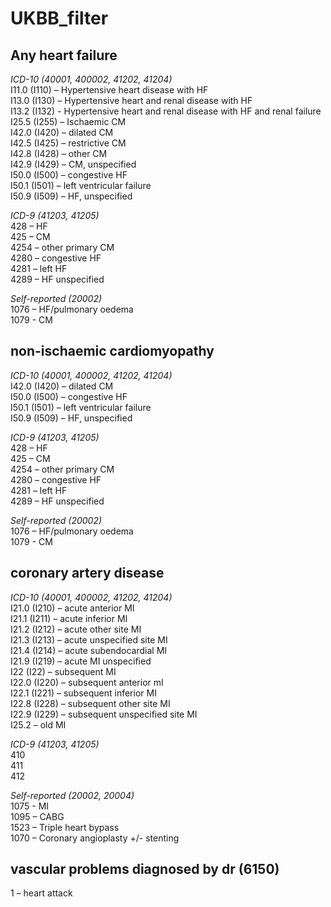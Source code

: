 # UKBB_filter

## Any heart failure
*ICD-10 (40001, 400002, 41202, 41204)*  
  I11.0 (I110) – Hypertensive heart disease with HF  
  I13.0 (I130)  – Hypertensive heart and renal disease with HF  
  I13.2 (I132) - Hypertensive heart and renal disease with HF and renal failure  
  I25.5 (I255) – Ischaemic CM  
  I42.0 (I420)  – dilated CM  
  I42.5 (I425) – restrictive CM  
  I42.8 (I428) – other CM  
  I42.9 (I429) – CM, unspecified  
  I50.0 (I500) – congestive HF  
  I50.1 (I501) – left ventricular failure  
  I50.9 (I509) – HF, unspecified 
  
*ICD-9 (41203, 41205)*  
  428 – HF  
  425 – CM  
  4254 – other primary CM  
  4280 – congestive HF  
  4281 – left HF  
  4289 – HF unspecified  
  
*Self-reported (20002)*  
  1076 – HF/pulmonary oedema  
  1079 - CM  

## non-ischaemic cardiomyopathy
*ICD-10 (40001, 400002, 41202, 41204)*  
  I42.0 (I420)  – dilated CM  
  I50.0 (I500) – congestive HF  
  I50.1 (I501) – left ventricular failure  
  I50.9 (I509) – HF, unspecified 
  
*ICD-9 (41203, 41205)*  
  428 – HF  
  425 – CM  
  4254 – other primary CM  
  4280 – congestive HF  
  4281 – left HF  
  4289 – HF unspecified  
  
*Self-reported (20002)*  
  1076 – HF/pulmonary oedema  
  1079 - CM  

## coronary artery disease
*ICD-10 (40001, 400002, 41202, 41204)*  
  I21.0 (I210) – acute anterior MI  
  I21.1 (I211) – acute inferior MI  
  I21.2 (I212) – acute other site MI  
  I21.3 (I213) – acute unspecified site MI  
  I21.4 (I214) – acute subendocardial MI  
  I21.9 (I219) – acute MI unspecified  
  I22 (I22) – subsequent MI  
  I22.0 (I220) – subsequent anterior mI  
  I22.1 (I221) – subsequent inferior MI  
  I22.8 (I228) – subsequent other site MI  
  I22.9 (I229) – subsequent unspecified site MI  
  I25.2 – old MI  
  
*ICD-9 (41203, 41205)*  
  410  
  411  
  412  
  
*Self-reported (20002, 20004)*  
  1075 - MI  
  1095 – CABG  
  1523 – Triple heart bypass  
  1070 – Coronary angioplasty +/- stenting  
  
## vascular problems diagnosed by dr (6150)
  1 – heart attack  
